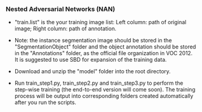 ### Nested Adversarial Networks (NAN)


- "train.list" is the your training image list: Left column: path of original image; Right column: path of annotation.


- Note: the instance segmentation image should be stored in the "SegmentationObject" folder and the object annotation should be stored in the "Annotations" folder, as the official file organization in VOC 2012. It is suggested to use SBD for expansion of the training data.


- Download and unzip the "model" folder into the root directory.


- Run train_step1.py, train_step2.py and train_step3.py to perform the step-wise training (the end-to-end version will come soon). The training process will be output into corresponding folders created automatically after you run the scripts.
